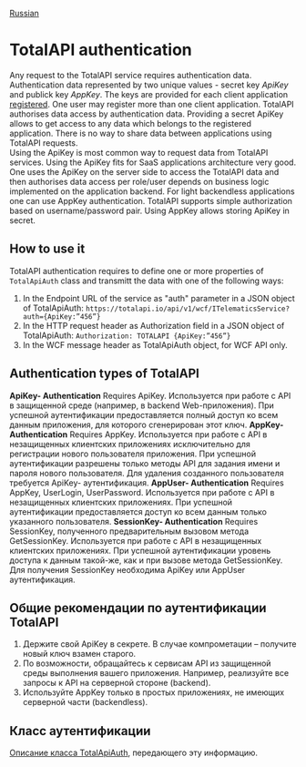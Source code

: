 [Russian](/ru/auth.md)

TotalAPI authentication
==========================
Any request to the TotalAPI service requires authentication data. Authentication data represented  by two unique values - secret key *ApiKey* and publick key *AppKey*. The keys are provided for each client application [registered](http://welcome.totalapi.io). One user may register more than one client application. 
TotalAPI authorises data access by authentication data.  Providing a secret ApiKey allows to get access to any data which belongs to the registered application. There is no way to share data between applications using TotalAPI requests.  
Using the ApiKey is most common way to request data from TotalAPI services. Using the ApiKey fits for SaaS applications architecture very good. One uses the ApiKey on the server side to access the TotalAPI data and then authorises data access per role/user depends on business logic implemented on the application backend. 
For light backendless applications one can use AppKey authentication. TotalAPI supports simple authorization based on username/password pair.  Using AppKey allows storing ApiKey in secret.

How to use it
-------------------------------------------------------
TotalAPI authentication requires to define one or more properties of `TotalApiAuth` class and transmitt the data with one of the following ways:
 1. In the Endpoint URL of the service as "auth" parameter in a JSON object of TotalApiAuth:
`https://totalapi.io/api/v1/wcf/ITelematicsService?auth={ApiKey:”456”}`
 1. In the HTTP request header as Authorization field  in a JSON object of TotalApiAuth:
`Authorization: TOTALAPI {ApiKey:”456”}`
 1. In the WCF message header as TotalApiAuth object, for WCF API only.

Authentication types of TotalAPI
-----------------------------------------------------------
**ApiKey- Authentication**
Requires ApiKey. Используется при работе с API в защищенной среде (например, в backend Web-приложения). При успешной аутентификации предоставляется полный доступ ко всем данным приложения, для которого сгенерирован этот ключ.
**AppKey- Authentication**
Requires AppKey. Используется при работе с API в незащищенных клиентских приложениях исключительно для регистрации нового пользователя приложения. При успешной аутентификации разрешены только методы API для задания имени и пароля нового пользователя. Для удаления созданного пользователя требуется ApiKey- аутентификация.
**AppUser- Authentication**
Requires AppKey, UserLogin, UserPassword. Используется при работе с API в незащищенных клиентских приложениях. При успешной аутентификации предоставляется доступ ко всем данным только указанного пользователя.
**SessionKey- Authentication**
Requires SessionKey, полученного предварительным вызовом метода GetSessionKey. Используется при работе с API в незащищенных клиентских приложениях.  При успешной аутентификации уровень доступа к данным такой-же, как и при вызове метода GetSessionKey. Для получения SessionKey необходима ApiKey или AppUser аутентификация.
<!--**SSID- Authentication**
Requires SSID. Используется только при работе подсистем с подсистемой биллинга.
**SuperApiKey- Authentication**
Requires ApiKey суперадминистративного приложения. Используется исключительно при работе с Billing API административным приложением. При успешной аутентификации предоставляется полный доступ ко всем данным биллинга. (Не нужно публично документировать эту возможность).-->

Общие рекомендации по аутентификации TotalAPI
-------------------------------------------------------------------------------
 1. Держите свой ApiKey в секрете. В случае компрометации – получите новый ключ взамен старого.
 1. По возможности, обращайтесь к сервисам API из защищенной среды выполнения вашего приложения. Например, реализуйте все запросы к API на серверной стороне (backend).
 1. Используйте AppKey только в простых приложениях, не имеющих серверной части (backendless).

Класс аутентификации
--------------------------------------------------
[Описание класса TotalApiAuth](http://apiref.totalapi.io), передающего эту информацию.